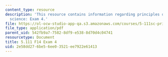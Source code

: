 ```yaml
---
content_type: resource
description: 'This resource contains information regarding principles of chemical
  science: Exam 4.'
file: https://ol-ocw-studio-app-qa.s3.amazonaws.com/courses/5-111sc-principles-of-chemical-science-fall-2014/2e58dd276be56ee03521ee7922e61413_MIT5_111F14_Exam4.pdf
file_type: application/pdf
parent_uid: 542fb9a7-7582-8df9-e538-8d70d4c04741
resourcetype: Document
title: 5.111 F14 Exam 4
uid: 2e58dd27-6be5-6ee0-3521-ee7922e61413
---
```

